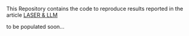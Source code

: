 This Repository contains the code to reproduce results reported in the article [LASER & LLM](https://sdelahaies.github.io/laser-llm.html)

to be populated soon...
